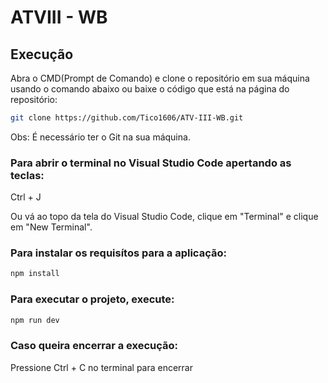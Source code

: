 # ATVIII - WB

## Execução

Abra o CMD(Prompt de Comando) e clone o repositório em sua máquina usando o comando abaixo ou baixe o código que está na página do repositório:

``` bash
git clone https://github.com/Tico1606/ATV-III-WB.git
```

Obs: É necessário ter o Git na sua máquina.

### Para abrir o terminal no Visual Studio Code apertando as teclas:

Ctrl + J

Ou vá ao topo da tela do Visual Studio Code, clique em "Terminal" e clique em "New Terminal".

### Para instalar os requisítos para a aplicação:

```bash
npm install
```

### Para executar o projeto, execute:

```bash
npm run dev
```

### Caso queira encerrar a execução:

Pressione Ctrl + C no terminal para encerrar